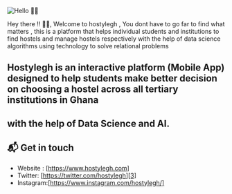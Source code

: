 ![Hello 👋🏻](https://hostylegh.com/assets/ccc.jpeg?_nc_cat=111&_nc_sid=6e5ad9&_nc_eui2=AeE_CrW9KRX8cnTbzjLml9cZxQuFAC6_AHTFC4UALr8AdCKtDrQx8zqwbi1Y6V1hE9aHm5Y6Hl0A2rHZIkO-vg51&_nc_ohc=l9cOEur5u5kAX8aAi3j&_nc_ht=scontent.facc1-1.fna&oh=e8ebd78732b7c269f8099b836602c5f4&oe=5F6CDF70)

Hey there !! 👋🏻,
Welcome to hostylegh , You dont have to go far to find what matters , this is a platform that helps individual students and institutions to find hostels and manage hostels respectively with the help of data science algorithms 
using technology to solve relational problems 

## Hostylegh is an interactive platform (Mobile App) designed to help students make better decision on choosing a hostel across all tertiary institutions in Ghana
## with the help of Data Science and AI.




## 📬 Get in touch

- Website : [https://www.hostylegh.com] 
- Twitter: [https://twitter.com/hostylegh][3]
- Instagram:[https://www.instagram.com/hostylegh/]

